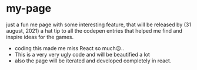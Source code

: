 # my-page
just a fun me page with some interesting feature, that will be released by (31 august, 2021)
a hat tip to all the codepen entries that helped me find and inspire ideas for the games.
 - coding this made me miss React so much😥..
 - This is a very very ugly code and will be beautified a lot
 - also the page will be iterated and developed completely in react.
